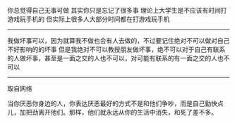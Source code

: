 你总觉得自己无事可做 其实你只是忘记了很多事 理论上大学生是不应该有时间打游戏玩手机的 但实际上很多人大部分时间都在打游戏玩手机
___
我做坏事可以，因为就算我不做也会有人去做的，不过要记住绝对不可以做对自己不好影响的的坏事 但是我绝对不可以教授朋友做坏事，绝不可以对于自己有联系的人做坏事，甚至是一面之交的人也不可以，对可能有联系的有一面之交的人也不可以
___
取自网络

当你厌恶你身边的人，你表达厌恶最好的方式不是和他们争吵，而是自己勤快点儿，加把劲离开他们。那样，他们就永远从你的生活中消失，和死了差不多。